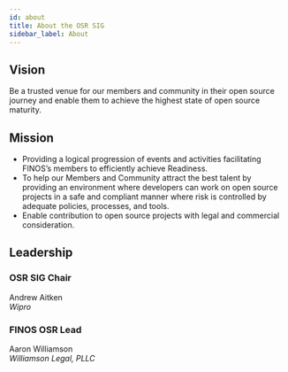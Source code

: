 ```yaml
---
id: about
title: About the OSR SIG
sidebar_label: About
---
```


## Vision

Be a trusted venue for our members and community in their open source journey and enable them to achieve the highest state of open source maturity.

## Mission

- Providing a logical progression of events and activities facilitating FINOS’s members to efficiently achieve Readiness.
- To help our Members and Community attract the best talent by providing an environment where developers can work on open source projects in a safe and compliant manner where risk is controlled by adequate policies, processes, and tools.
- Enable contribution to open source projects with legal and commercial consideration.

## Leadership

### OSR SIG Chair

Andrew Aitken\
*Wipro*

### FINOS OSR Lead

Aaron Williamson\
*Williamson Legal, PLLC*